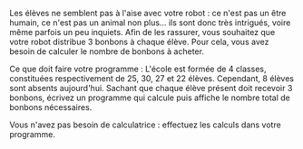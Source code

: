 Les élèves ne semblent pas à l'aise avec votre robot : ce n'est pas un être humain, ce n'est pas un animal non plus… ils sont donc très intrigués, voire même parfois un peu inquiets. Afin de les rassurer, vous souhaitez que votre robot distribue 3 bonbons à chaque élève. Pour cela, vous avez besoin de calculer le nombre de bonbons à acheter.

Ce que doit faire votre programme :
L'école est formée de 4 classes, constituées respectivement de 25, 30, 27 et 22 élèves. Cependant, 8 élèves sont absents aujourd'hui. Sachant que chaque élève présent doit recevoir 3 bonbons, écrivez un programme qui calcule puis affiche le nombre total de bonbons nécessaires.

Vous n'avez pas besoin de calculatrice : effectuez les calculs dans votre programme.